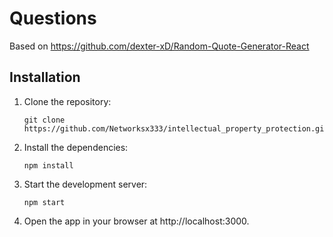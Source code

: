 # Questions

Based on https://github.com/dexter-xD/Random-Quote-Generator-React

## Installation

1. Clone the repository:
   ```shell
   git clone https://github.com/Networksx333/intellectual_property_protection.git

2. Install the dependencies:

   ```shell
   npm install

3. Start the development server:
   ```shell
   npm start

4. Open the app in your browser at http://localhost:3000.   
